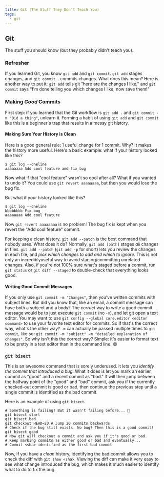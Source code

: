 ```yaml
---
title: Git (The Stuff They Don't Teach You)
tags:
  - git
---
```

## Git

The stuff you should know (but they probably didn't teach you).

### Refresher

If you learned Git, you know `git add` and `git commit`. `git add` stages
changes, and `git commit`... commits changes. What does this mean? Here is
another way to put it: `git add` tells git "here are the changes I like," and
`git commit` says "I'm done telling you which changes I like, now save them!"

### Making *Good* Commits

First step: if you learned that the Git workflow is `git add .` and
`git commit -m "Did a thing"`, unlearn it. Forming a habit of using `git add`
and `git commit` like this is a beginner's trap that results in a messy git
history.

#### Making Sure Your History Is Clean

Here is a good general rule: 1 useful change for 1 commit. Why? It makes the
history more useful. Here's a basic example: what if your history looked like
this?

```console
$ git log --oneline
aaaaaaaa Add cool feature and fix bug
```

Now what if that "cool feature" wasn't so cool after all? What if you wanted to
undo it? You could use `git revert aaaaaaaa`, but then you would lose the bug
fix.

But what if your history looked like this?

```console
$ git log --oneline
bbbbbbbb Fix bug
aaaaaaaa Add cool feature
```

Now `git revert aaaaaaaa` is no problem! The bug fix is kept when you revert
the "Add cool feature" commit.

For keeping a clean history, `git add --patch` is the best command that nobody
uses. What does it do? Normally, `git add [path]` stages *all* changes in
files. `git add --patch` (`git add -p` for short) lets you review the changes
in each file, and *pick which changes to add and which to ignore.* This is not
only an incrediblyuseful way to avoid staging/committing unrelated changes.
Also, if you're not 100% sure what's staged before a commit, run `git status`
or `git diff --staged` to double-check that everything looks good.

#### Writing Good Commit Messages

If you only use `git commit -m "Changes"`, then you've written commits with
subject lines. But did you know that, like an email, a commit message can have
both a subject and a body? The *correct* way to write a good commit message
would be to just execute `git commit` (no `-m`), and let git open a text editor.
You may want to use `git config --global core.editor <editor command>` to use
your favorite text editor for commits. So if that's the correct way, what's the
other way? `-m` can actually be passed multiple times to `git commit`, like so:
`git commit -m "subject" -m "detailed explanation of changes"`. So why isn't this
the correct way? Simple: it's easier to format text to be pretty in a text editor
than in the command line. 😆

### `git bisect`

This is an awesome command that is sorely underused. It lets you *identify the
commit that introduced a bug.* What it does is let you mark an earlier commit
as "good" and a recent commit as "bad." It will then jump between the halfway
point of the "good" and "bad" commit, ask you if the currently checked-out
commit is good or bad, then continue the previous step until a single commit
is identified as the bad commit.

Here is an example of using `git bisect`.

```shell
# Something is failing! But it wasn't failing before... 🤔
git bisect start
git bisect bad
git checkout HEAD~20 # Jump 20 commits backwards
# Check if the bug still exists. No bug? Then this is a good commit!
git bisect good
# Now git will checkout a commit and ask you if it's good or bad.
# Keep marking commits as either good or bad and eventually...
# Commit <sha> identified as the first bad commit
```

Now, if you have a *clean* history, identifying the bad commit
allows you to check the diff with `git show <sha>`. Viewing the diff
can make it very easy to see what change introduced the bug, which
makes it much easier to identify what to do to fix the bug.
